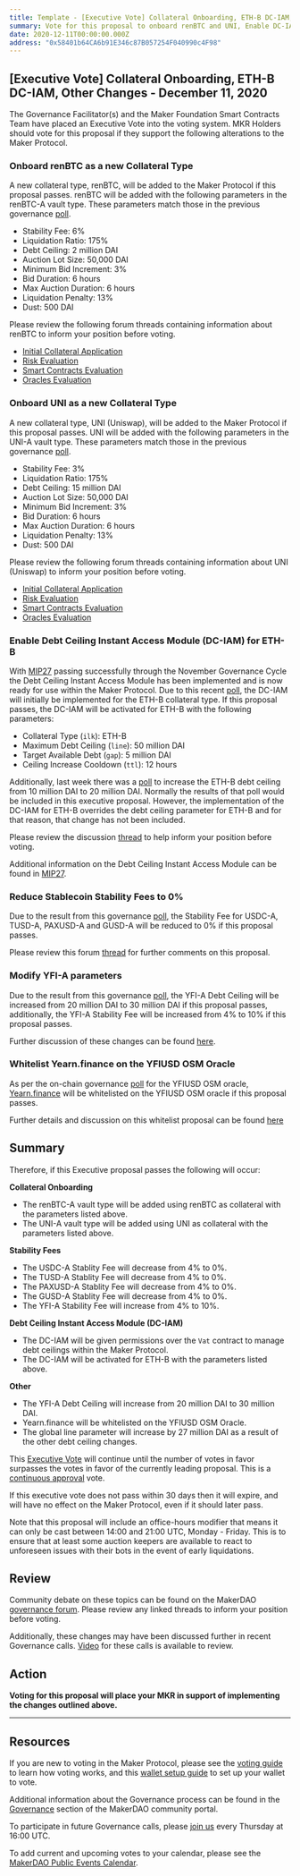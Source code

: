 ```yaml
---
title: Template - [Executive Vote] Collateral Onboarding, ETH-B DC-IAM, Other Changes - December 11, 2020
summary: Vote for this proposal to onboard renBTC and UNI, Enable DC-IAM for ETH-B, Reduce Stablecoin SFs to 0%, Modify YFI-A parameters, and whitelist Yearn.finance...
date: 2020-12-11T00:00:00.000Z
address: "0x58401b64CA6b91E346c87B057254F040990c4F98"
---
```

## [Executive Vote] Collateral Onboarding, ETH-B DC-IAM, Other Changes - December 11, 2020

The Governance Facilitator(s) and the Maker Foundation Smart Contracts Team have placed an Executive Vote into the voting system. MKR Holders should vote for this proposal if they support the following alterations to the Maker Protocol.

### Onboard renBTC as a new Collateral Type

A new collateral type, renBTC, will be added to the Maker Protocol if this proposal passes. renBTC will be added with the following parameters in the renBTC-A vault type. These parameters match those in the previous governance [poll](https://vote.makerdao.com/polling/QmNnd9ty#poll-detail).

* Stability Fee: 6%
* Liquidation Ratio: 175%
* Debt Ceiling: 2 million DAI
* Auction Lot Size: 50,000 DAI
* Minimum Bid Increment: 3%
* Bid Duration: 6 hours
* Max Auction Duration: 6 hours
* Liquidation Penalty: 13%
* Dust: 500 DAI

Please review the following forum threads containing information about renBTC to inform your position before voting.
* [Initial Collateral Application](https://forum.makerdao.com/t/renbtc-mip6-collateral-application/2971)
* [Risk Evaluation](https://forum.makerdao.com/t/renbtc-collateral-onboarding-risk-evaluation/5095)
* [Smart Contracts Evaluation](https://forum.makerdao.com/t/renbtc-erc20-token-smart-contract-technical-assessment/5341)
* [Oracles Evaluation](https://forum.makerdao.com/t/renbtc-collateral-onboarding-oracle-assessment-mip10c3-sp17/5377)


### Onboard UNI as a new Collateral Type

A new collateral type, UNI (Uniswap), will be added to the Maker Protocol if this proposal passes. UNI will be added with the following parameters in the UNI-A vault type. These parameters match those in the previous governance [poll](https://vote.makerdao.com/polling/QmUtaREo#poll-detail).

* Stability Fee: 3%
* Liquidation Ratio: 175%
* Debt Ceiling: 15 million DAI
* Auction Lot Size: 50,000 DAI
* Minimum Bid Increment: 3%
* Bid Duration: 6 hours
* Max Auction Duration: 6 hours
* Liquidation Penalty: 13%
* Dust: 500 DAI

Please review the following forum threads containing information about UNI (Uniswap) to inform your position before voting.
* [Initial Collateral Application](https://forum.makerdao.com/t/uni-mip6-collateral-onboarding-application/4433)
* [Risk Evaluation](https://forum.makerdao.com/t/uni-collateral-onboarding-risk-evaluation/5348)
* [Smart Contracts Evaluation](https://forum.makerdao.com/t/uni-erc20-token-smart-contract-domain-community-assessment/5347)
* [Oracles Evaluation](https://forum.makerdao.com/t/uni-collateral-onboarding-oracle-assessment-mip10c3-sp15/5375)

### Enable Debt Ceiling Instant Access Module (DC-IAM) for ETH-B

With [MIP27](https://forum.makerdao.com/t/mip27-debt-ceiling-instant-access-module/4625) passing successfully through the November Governance Cycle the Debt Ceiling Instant Access Module has been implemented and is now ready for use within the Maker Protocol. Due to this recent [poll](https://vote.makerdao.com/polling/QmSD43Jk?network=mainnet#poll-detail), the DC-IAM will initially be implemented for the ETH-B collateral type. If this proposal passes, the DC-IAM will be activated for ETH-B with the following parameters:

* Collateral Type (`ilk`): ETH-B
* Maximum Debt Ceiling (`line`): 50 million DAI
* Target Available Debt (`gap`): 5 million DAI
* Ceiling Increase Cooldown (`ttl`): 12 hours

Additionally, last week there was a [poll](https://vote.makerdao.com/polling/QmXDZLbs?network=mainnet) to increase the ETH-B debt ceiling from 10 million DAI to 20 million DAI. Normally the results of that poll would be included in this executive proposal. However, the implementation of the DC-IAM for ETH-B overrides the debt ceiling parameter for ETH-B and for that reason, that change has not been included.

Please review the discussion [thread](https://forum.makerdao.com/t/eth-b-dc-iam-initial-parameters/5512) to help inform your position before voting.

Additional information on the Debt Ceiling Instant Access Module can be found in [MIP27](https://forum.makerdao.com/t/mip27-debt-ceiling-instant-access-module/4625).

### Reduce Stablecoin Stability Fees to 0%

Due to the result from this governance [poll](https://vote.makerdao.com/polling/QmeWnmyC?network=mainnet#poll-detail), the Stability Fee for USDC-A, TUSD-A, PAXUSD-A and GUSD-A will be reduced to 0% if this proposal passes.

Please review this forum [thread](https://forum.makerdao.com/t/on-chain-poll-stablecoin-vaults-fee-adjustment-7th-dec-2020/5414) for further comments on this proposal.

### Modify YFI-A parameters

Due to the result from this governance [poll](https://vote.makerdao.com/polling/QmWn8Tmt?network=mainnet#poll-detail), the YFI-A Debt Ceiling will be increased from 20 million DAI to 30 million DAI if this proposal passes, additionally, the YFI-A Stability Fee will be increased from 4% to 10% if this proposal passes.

Further discussion of these changes can be found [here](https://forum.makerdao.com/t/signal-request-yfi-vault-options/5425).

### Whitelist Yearn.finance on the YFIUSD OSM Oracle

As per the on-chain governance [poll](https://vote.makerdao.com/polling/Qmbutya7#vote-breakdown) for the YFIUSD OSM oracle, [Yearn.finance](https://yearn.finance/) will be whitelisted on the YFIUSD OSM oracle if this proposal passes.

Further details and discussion on this whitelist proposal can be found [here](https://forum.makerdao.com/t/mip10c9-sp14-subproposal-to-whitelist-yearn-finance-on-yfiusd-oracle/5228)

## Summary

Therefore, if this Executive proposal passes the following will occur:

**Collateral Onboarding**
* The renBTC-A vault type will be added using renBTC as collateral with the parameters listed above.
* The UNI-A vault type will be added using UNI as collateral with the parameters listed above.

**Stability Fees**
* The USDC-A Stablity Fee will decrease from 4% to 0%.
* The TUSD-A Stablity Fee will decrease from 4% to 0%.
* The PAXUSD-A Stablity Fee will decrease from 4% to 0%.
* The GUSD-A Stablity Fee will decrease from 4% to 0%.
* The YFI-A Stability Fee will increase from 4% to 10%.

**Debt Ceiling Instant Access Module (DC-IAM)**
* The DC-IAM will be given permissions over the `Vat` contract to manage debt ceilings within the Maker Protocol.
* The DC-IAM will be activated for ETH-B with the parameters listed above.

**Other**
* The YFI-A Debt Ceiling will increase from 20 million DAI to 30 million DAI.
* Yearn.finance will be whitelisted on the YFIUSD OSM Oracle.
* The global line parameter will increase by 27 million DAI as a result of the other debt ceiling changes.

This [Executive Vote](https://community-development.makerdao.com/en/learn/governance/on-chain-gov) will continue until the number of votes in favor surpasses the votes in favor of the currently leading proposal. This is a [continuous approval](https://community-development.makerdao.com/en/learn/governance/how-voting-works) vote. 

If this executive vote does not pass within 30 days then it will expire, and will have no effect on the Maker Protocol, even if it should later pass. 

Note that this proposal will include an office-hours modifier that means it can only be cast between 14:00 and 21:00 UTC, Monday - Friday. This is to ensure that at least some auction keepers are available to react to unforeseen issues with their bots in the event of early liquidations.

## Review

Community debate on these topics can be found on the MakerDAO [governance forum](https://forum.makerdao.com/). Please review any linked threads to inform your position before voting.

Additionally, these changes may have been discussed further in recent Governance calls. [Video](https://www.youtube.com/playlist?list=PLLzkWCj8ywWNq5-90-Id6VPSsrk4OWVan) for these calls is available to review.

## Action

**Voting for this proposal will place your MKR in support of implementing the changes outlined above.**

---

## Resources

If you are new to voting in the Maker Protocol, please see the [voting guide](https://community-development.makerdao.com/en/learn/governance/how-voting-works/) to learn how voting works, and this [wallet setup guide](https://community-development.makerdao.com/en/learn/governance/voting-setup/) to set up your wallet to vote.

Additional information about the Governance process can be found in the [Governance](https://community-development.makerdao.com/en/learn/governance) section of the MakerDAO community portal.

To participate in future Governance calls, please [join us](https://github.com/makerdao/community/tree/master/governance/governance-and-risk-meetings) every Thursday at 16:00 UTC.

To add current and upcoming votes to your calendar, please see the [MakerDAO Public Events Calendar](https://calendar.google.com/calendar/embed?src=makerdao.com_3efhm2ghipksegl009ktniomdk%40group.calendar.google.com&ctz=UTC&mode=week&showCalendars=0&showPrint=0).
